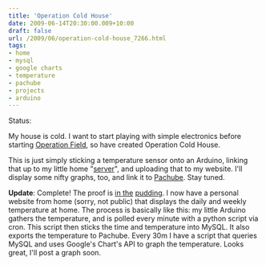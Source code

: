 ```yaml
---
title: 'Operation Cold House'
date: 2009-06-14T20:30:00.009+10:00
draft: false
url: /2009/06/operation-cold-house_7266.html
tags: 
- home
- mysql
- google charts
- temperature
- pachube
- projects
- arduino
---
```


Status:  
  
  
  

My house is cold. I want to start playing with simple electronics before starting [Operation Field](http://www.kelvinism.com/projects/operation-field/), so have created Operation Cold House.

This is just simply sticking a temperature sensor onto an Arduino, linking that up to my little home "[server](http://www.kelvinism.com/tech-blog/true-consolidation/)", and uploading that to my website. I'll display some nifty graphs, too, and link it to [Pachube](http://www.pachube.com/). Stay tuned.

**Update**: Complete! The proof is [in the](http://www.kelvinism.com/howtos/simple-arduino-led-tutorial/) [pudding](http://www.kelvinism.com/tech-blog/arduino-101/). I now have a personal website from home (sorry, not public) that displays the daily and weekly temperature at home. The process is basically like this: my little Arduino gathers the temperature, and is polled every minute with a python script via cron. This script then sticks the time and temperature into MySQL. It also exports the temperature to Pachube. Every 30m I have a script that queries MySQL and uses Google's Chart's API to graph the temperature. Looks great, I'll post a graph soon.